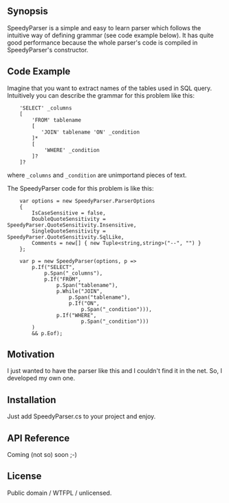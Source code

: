 ## Synopsis

SpeedyParser is a simple and easy to learn parser which follows the intuitive way of defining grammar (see code example below). It has quite good 
performance because the whole parser's code is compiled in SpeedyParser's constructor.

## Code Example

Imagine that you want to extract names of the tables used in SQL query. Intuitively you can describe the grammar for this problem like this:
```
    'SELECT' _columns
    [
        'FROM' tablename
        [
           'JOIN' tablename 'ON' _condition 
        ]*
        [
            'WHERE' _condition
        ]?
    ]?
```
where `_columns` and `_condition` are unimportand pieces of text.

The SpeedyParser code for this problem is like this:
```
    var options = new SpeedyParser.ParserOptions
    {
        IsCaseSensitive = false,
        DoubleQuoteSensitivity = SpeedyParser.QuoteSensitivity.Insensitive,
        SingleQuoteSensitivity = SpeedyParser.QuoteSensitivity.SqlLike,
        Comments = new[] { new Tuple<string,string>("--", "") }
    };
    
    var p = new SpeedyParser(options, p => 
        p.If("SELECT",
            p.Span("_columns"),
            p.If("FROM",
                p.Span("tablename"),
                p.While("JOIN",
                    p.Span("tablename"),
                    p.If("ON",
                        p.Span("_condition"))),
                p.If("WHERE",
                        p.Span("_condition")))
        )
        && p.Eof);
```

## Motivation

I just wanted to have the parser like this and I couldn't find it in the net. So, I developed my own one.

## Installation

Just add SpeedyParser.cs to your project and enjoy.

## API Reference

Coming (not so) soon ;-)

## License

Public domain / WTFPL / unlicensed.
